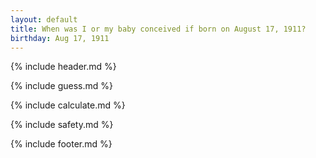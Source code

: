 ```yaml
---
layout: default
title: When was I or my baby conceived if born on August 17, 1911?
birthday: Aug 17, 1911
---
```


{% include header.md %}

{% include guess.md %}

{% include calculate.md %}

{% include safety.md %}

{% include footer.md %}



